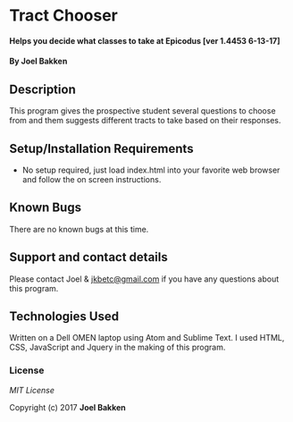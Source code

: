 # Tract Chooser

#### Helps you decide what classes to take at Epicodus [ver 1.4453 6-13-17]

#### By Joel Bakken

## Description

This program gives the prospective student several questions to choose from and them suggests different tracts to take based on their responses.

## Setup/Installation Requirements

* No setup required, just load index.html into your favorite web browser and follow the on screen instructions.



## Known Bugs

There are no known bugs at this time.

## Support and contact details

Please contact Joel & jkbetc@gmail.com if you have any questions about this program.

## Technologies Used

Written on a Dell OMEN laptop using Atom and Sublime Text. I used HTML, CSS, JavaScript and Jquery in the making of this program.

### License

*MIT License*

Copyright (c) 2017 **Joel Bakken**
